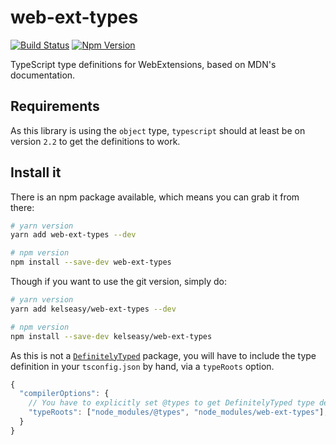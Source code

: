 # web-ext-types

[![Build Status][build-badge]][build-url]
[![Npm Version][npm-badge]][npm-url]

TypeScript type definitions for WebExtensions, based on MDN's documentation.

## Requirements

As this library is using the `object` type, `typescript` should at least be on
version `2.2` to get the definitions to work.

## Install it

There is an npm package available, which means you can grab it from there:

```sh
# yarn version
yarn add web-ext-types --dev

# npm version
npm install --save-dev web-ext-types
```

Though if you want to use the git version, simply do:

```sh
# yarn version
yarn add kelseasy/web-ext-types --dev

# npm version
npm install --save-dev kelseasy/web-ext-types
```

As this is not a [`DefinitelyTyped`][definitely-typed] package, you will have to
include the type definition in your `tsconfig.json` by hand, via a `typeRoots`
option.

```js
{
  "compilerOptions": {
    // You have to explicitly set @types to get DefinitelyTyped type definitions
    "typeRoots": ["node_modules/@types", "node_modules/web-ext-types"],
  }
}
```

[build-badge]: https://travis-ci.org/kelseasy/web-ext-types.svg?branch=master
[build-url]: https://travis-ci.org/kelseasy/web-ext-types
[definitely-typed]: https://github.com/DefinitelyTyped/DefinitelyTyped/
[npm-badge]: https://img.shields.io/npm/v/web-ext-types.svg
[npm-url]: https://www.npmjs.com/package/web-ext-types
